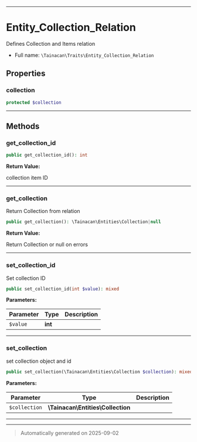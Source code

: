 ***

# Entity_Collection_Relation

Defines Collection and Items relation



* Full name: `\Tainacan\Traits\Entity_Collection_Relation`



## Properties


### collection



```php
protected $collection
```






***

## Methods


### get_collection_id



```php
public get_collection_id(): int
```









**Return Value:**

collection item ID




***

### get_collection

Return Collection from relation

```php
public get_collection(): \Tainacan\Entities\Collection|null
```









**Return Value:**

Return Collection or null on errors




***

### set_collection_id

Set collection ID

```php
public set_collection_id(int $value): mixed
```








**Parameters:**

| Parameter | Type | Description |
|-----------|------|-------------|
| `$value` | **int** |  |





***

### set_collection

set collection object and id

```php
public set_collection(\Tainacan\Entities\Collection $collection): mixed
```








**Parameters:**

| Parameter | Type | Description |
|-----------|------|-------------|
| `$collection` | **\Tainacan\Entities\Collection** |  |





***

***
> Automatically generated on 2025-09-02

